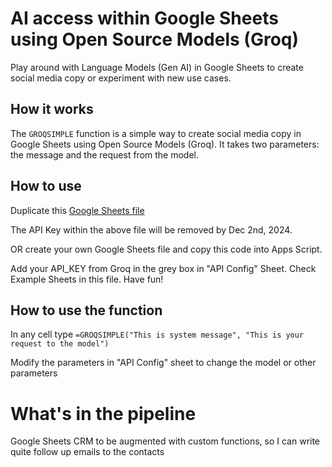 # AI access within Google Sheets using Open Source Models (Groq)

Play around with Language Models (Gen AI) in Google Sheets to create social media copy or experiment with new use cases.

## How it works

The `GROQSIMPLE` function is a simple way to create social media copy in Google Sheets using Open Source Models (Groq). It takes two parameters: the message and the request from the model.

## How to use

Duplicate this [Google Sheets file](https://docs.google.com/spreadsheets/d/1z4a1B64PL9Q9fiO_2Oqyj1i9WnUjQpsRu7U6VgnlW00/edit?usp=sharing)

The API Key within the above file will be removed by Dec 2nd, 2024.

OR create your own Google Sheets file and copy this code into Apps Script.

Add your API_KEY from Groq in the grey box in "API Config" Sheet.
Check Example Sheets in this file. Have fun!

## How to use the function

In any cell type
`=GROQSIMPLE("This is system message", "This is your request to the model")`

Modify the parameters in "API Config" sheet to change the model or other parameters

# What's in the pipeline

Google Sheets CRM to be augmented with custom functions, so I can write quite follow up emails to the contacts
